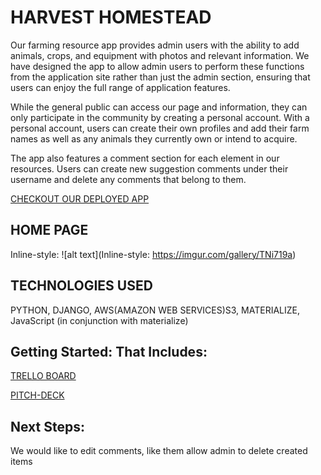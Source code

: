 # HARVEST HOMESTEAD

Our farming resource app provides admin users with the ability to add animals, crops, and equipment with photos and relevant information. We have designed the app to allow admin users to perform these functions from the application site rather than just the admin section, ensuring that users can enjoy the full range of application features.

While the general public can access our page and information, they can only participate in the community by creating a personal account. With a personal account, users can create their own profiles and add their farm names as well as any animals they currently own or intend to acquire.

The app also features a comment section for each element in our resources. Users can create new suggestion comments under their username and delete any comments that belong to them.

<a href="https://harvest-homestead.fly.dev/">CHECKOUT OUR DEPLOYED APP</a>

## HOME PAGE
Inline-style: 
![alt text](Inline-style: https://imgur.com/gallery/TNi719a)

## TECHNOLOGIES USED
PYTHON, DJANGO, AWS(AMAZON WEB SERVICES)S3, MATERIALIZE, JavaScript (in conjunction with materialize)


## Getting Started: That Includes:

<a href="https://trello.com/b/QucFMaK8/harvest-homestead">TRELLO BOARD</a>

<a href="https://docs.google.com/presentation/d/1d6qb2RKQdDSlaKwE5aAp0XWo28XFiNvzTrw3PX1ySo0/edit#slide=id.p">PITCH-DECK</a>


## Next Steps: 
We would like to edit comments, like them 
allow admin to delete created items 


